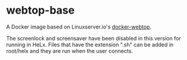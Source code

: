 # webtop-base
A Docker image based on Linuxserver.io's [docker-webtop](https://github.com/linuxserver/docker-webtop).

The screenlock and screensaver have been disabled in this version for running in HeLx.  Files that have the extension ".sh" can be added in root/helx and they are run when the user connects.
